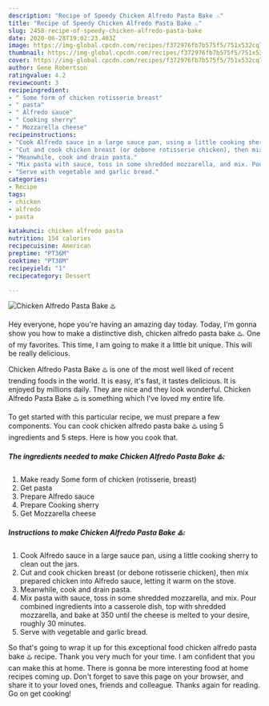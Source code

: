 ```yaml
---
description: "Recipe of Speedy Chicken Alfredo Pasta Bake ♨️"
title: "Recipe of Speedy Chicken Alfredo Pasta Bake ♨️"
slug: 2458-recipe-of-speedy-chicken-alfredo-pasta-bake
date: 2020-06-28T19:02:23.403Z
image: https://img-global.cpcdn.com/recipes/f372976fb7b575f5/751x532cq70/chicken-alfredo-pasta-bake-♨️-recipe-main-photo.jpg
thumbnail: https://img-global.cpcdn.com/recipes/f372976fb7b575f5/751x532cq70/chicken-alfredo-pasta-bake-♨️-recipe-main-photo.jpg
cover: https://img-global.cpcdn.com/recipes/f372976fb7b575f5/751x532cq70/chicken-alfredo-pasta-bake-♨️-recipe-main-photo.jpg
author: Gene Robertson
ratingvalue: 4.2
reviewcount: 3
recipeingredient:
- " Some form of chicken rotisserie breast"
- " pasta"
- " Alfredo sauce"
- " Cooking sherry"
- " Mozzarella cheese"
recipeinstructions:
- "Cook Alfredo sauce in a large sauce pan, using a little cooking sherry to clean out the jars."
- "Cut and cook chicken breast (or debone rotisserie chicken), then mix prepared chicken into Alfredo sauce, letting it warm on the stove."
- "Meanwhile, cook and drain pasta."
- "Mix pasta with sauce, toss in some shredded mozzarella, and mix. Pour combined ingredients into a casserole dish, top with shredded mozzarella, and bake at 350 until the cheese is melted to your desire, roughly 30 minutes."
- "Serve with vegetable and garlic bread."
categories:
- Recipe
tags:
- chicken
- alfredo
- pasta

katakunci: chicken alfredo pasta 
nutrition: 154 calories
recipecuisine: American
preptime: "PT36M"
cooktime: "PT38M"
recipeyield: "1"
recipecategory: Dessert

---
```



![Chicken Alfredo Pasta Bake ♨️](https://img-global.cpcdn.com/recipes/f372976fb7b575f5/751x532cq70/chicken-alfredo-pasta-bake-♨️-recipe-main-photo.jpg)

Hey everyone, hope you're having an amazing day today. Today, I'm gonna show you how to make a distinctive dish, chicken alfredo pasta bake ♨️. One of my favorites. This time, I am going to make it a little bit unique. This will be really delicious.

Chicken Alfredo Pasta Bake ♨️ is one of the most well liked of recent trending foods in the world. It is easy, it's fast, it tastes delicious. It is enjoyed by millions daily. They are nice and they look wonderful. Chicken Alfredo Pasta Bake ♨️ is something which I've loved my entire life.




To get started with this particular recipe, we must prepare a few components. You can cook chicken alfredo pasta bake ♨️ using 5 ingredients and 5 steps. Here is how you cook that.

<!--inarticleads1-->

##### The ingredients needed to make Chicken Alfredo Pasta Bake ♨️:

1. Make ready  Some form of chicken (rotisserie, breast)
1. Get  pasta
1. Prepare  Alfredo sauce
1. Prepare  Cooking sherry
1. Get  Mozzarella cheese




<!--inarticleads2-->

##### Instructions to make Chicken Alfredo Pasta Bake ♨️:

1. Cook Alfredo sauce in a large sauce pan, using a little cooking sherry to clean out the jars.
1. Cut and cook chicken breast (or debone rotisserie chicken), then mix prepared chicken into Alfredo sauce, letting it warm on the stove.
1. Meanwhile, cook and drain pasta.
1. Mix pasta with sauce, toss in some shredded mozzarella, and mix. Pour combined ingredients into a casserole dish, top with shredded mozzarella, and bake at 350 until the cheese is melted to your desire, roughly 30 minutes.
1. Serve with vegetable and garlic bread.




So that's going to wrap it up for this exceptional food chicken alfredo pasta bake ♨️ recipe. Thank you very much for your time. I am confident that you can make this at home. There is gonna be more interesting food at home recipes coming up. Don't forget to save this page on your browser, and share it to your loved ones, friends and colleague. Thanks again for reading. Go on get cooking!

